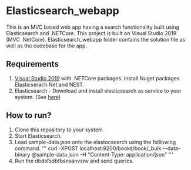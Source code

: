 # Elasticsearch_webapp
This is an MVC based web app having a search functionality built using Elasticsearch and .NETCore. This project is built on Visual Studio 2019 (MVC .NetCore). Elasticsearch_webapp folder contains the solution file as well as the codebase for the app.

## Requirements
1. <a href = "https://visualstudio.microsoft.com/downloads/">Visual Studio 2019</a> with .NETCore packages. Install Nuget packages Elasticserach.Net and NEST.
2. Elasticsearch - Download and install elasticsearch as service to your system. (See <a href = "https://www.elastic.co/">here</a>)

## How to run?
1. Clone this repository to your system.
2. Start Elasticsearch.
3. Load sample-data.json onto the elastocsearch using the folllowing command.
'''
curl -XPOST localhost:9200/books/book/_bulk --data-binary @sample-data.json -H "Content-Type: application/json"
'''
4. Run the dbdsfsdbfbsnsanvsnv and send queries.
